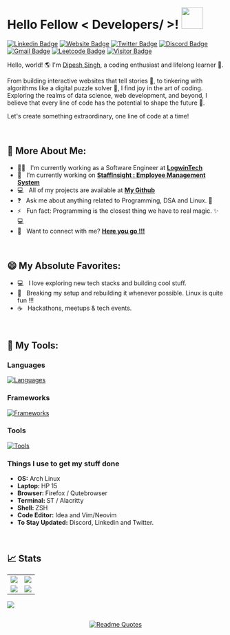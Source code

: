 <h1> Hello Fellow < Developers/ >! <img src = "https://raw.githubusercontent.com/rahulbanerjee26/githubProfileReadmeGenerator/main/gifs/wave.gif" width = 50px height='50px'> </h1>


[![Linkedin Badge](https://img.shields.io/badge/-LinkedIn-0e76a8?style=flat-square&logo=Linkedin&logoColor=white)](https://www.linkedin.com/in/dipesh-singh253/)
[![Website Badge](https://img.shields.io/badge/Website-3b5998?style=flat-square&logo=google-chrome&logoColor=white)](https://dipeshsingh253.github.io/)
[![Twitter Badge](https://img.shields.io/badge/-Twitter-00acee?style=flat-square&logo=Twitter&logoColor=white)](https://twitter.com/dipeshSingh_253)
[![Discord Badge](https://img.shields.io/badge/-Discord-0088cc?style=flat-square&logo=Discord&logoColor=white&color=blueviolet)](http://discordapp.com/users/849913360144400404)
[![Gmail Badge](https://img.shields.io/badge/-Gmail-0088cc?style=flat-square&logo=Gmail&logoColor=white&color=red)](mailto:sinhdipesh@gmail.com)
[![Leetcode Badge](https://img.shields.io/badge/-Leetcode-0088cc?style=flat-square&logo=Leetcode&logoColor=white&color=brown)](https://leetcode.com/sinhdipesh/)
[![Visitor Badge](https://visitcount.itsvg.in/api?id=dipeshsingh253&label=Profile%20Views&pretty=false)](https://visitcount.itsvg.in)
<br>

Hello, world! 🌎 I'm [Dipesh Singh](https://github.com/dipeshsingh253/), a coding enthusiast and lifelong learner 🚀.

From building interactive websites that tell stories 📖, to tinkering with algorithms like a digital puzzle solver 🧩, I find joy in the art of coding. Exploring the realms of data science, web development, and beyond, I believe that every line of code has the potential to shape the future 🌟.

Let's create something extraordinary, one line of code at a time!

<br>

## 💫 More About Me:

 - 👨‍💼 &nbsp; I'm currently working as a Software Engineer at **<a href="https://logwintech.com/" target="_blank">LogwinTech</a>**
 - 🔭 &nbsp; I’m currently working on **<a href="https://github.com/dipeshsingh253/StaffInsight-Employee-Management-System" target="_blank">StaffInsight : Employee Management System</a>**
 - 💻 &nbsp; All of my projects are available at **<a href="https://github.com/dipeshsingh253/" target="_blank">My Github</a>**
 - ❓ &nbsp; Ask me about anything related to Programming, DSA and Linux. 🐧
 - ⚡ &nbsp; Fun fact: Programming is the closest thing we have to real magic. ✨💻
 - 📧 &nbsp; Want to connect with me? **<a href="https://dipeshsingh253.github.io/#contact" target="_blank">Here you go !!!</a>**

<br>

## 😄 My Absolute Favorites:

- 💻 &nbsp; I love exploring new tech stacks and building cool stuff.
- 🐧 &nbsp; Breaking my setup and rebuilding it whenever possible. Linux is quite fun !!!
- ☕ &nbsp; Hackathons, meetups & tech events.

<br>

## 🔨 My Tools:

### Languages

[![Languages](https://skillicons.dev/icons?i=js,html,css,java,bash,typescript&perline=6)](https://skillicons.dev)


### Frameworks

[![Frameworks](https://skillicons.dev/icons?i=hibernate,nodejs,spring,tailwind,react,angular&perline=6)](https://skillicons.dev)

### Tools 

[![Tools](https://skillicons.dev/icons?i=git,idea,kafka,linux,maven,mongodb,mysql,neovim,netlify,postman,vim,vscode&perline=6)](https://skillicons.dev)

<!-- <details> -->
   <h3>Things I use to get my stuff done</h3>
  	<ul>
   	    <li><b>OS:</b> Arch Linux</li>
 	    <li><b>Laptop: </b> HP 15</li>
   	    <li><b>Browser: </b> Firefox / Qutebrowser</li>
 	    <li><b>Terminal: </b> ST / Alacritty </li>
	    <li><b>Shell: </b> ZSH </li>
 	    <li><b>Code Editor:</b> Idea and Vim/Neovim</li>
 	    <li><b>To Stay Updated:</b> Discord, Linkedin and Twitter.</li>
	</ul>
<!-- </details> -->

<br>

## 📈 Stats

<be>

<table>
  <tr>
    <td><img src="https://leetcode-stats.vercel.app/api?username=sinhdipesh&theme=Dark" /></td>
    <td><img src="https://leetcard.jacoblin.cool/sinhdipesh"/></td>
  </tr>
  <tr>
    <td><img src="https://github-readme-stats.vercel.app/api?username=dipeshsingh253&theme=gotham&count_private=true" /></td>
    <td><img src="https://github-readme-streak-stats.herokuapp.com/?user=dipeshsingh253&theme=gotham&hide_border=false" /></td>  
  </tr>
</table>

 <img src="https://github-readme-activity-graph.vercel.app/graph?username=dipeshsingh253&theme=gotham&hide_border=false" />
<!--
 ![](./profile-3d-contrib/profile-night-green.svg)
-->


##

<div align="center">
 
 [![Readme Quotes](https://quotes-github-readme.vercel.app/api?type=horizontal&theme=dark)](https://github.com/dipeshsingh253/)
 
</div>



<!--
## अद्यतनकल्पना श्वः यथार्थः एव

"अद्यतनकल्पना श्वः यथार्थः एव" translates to "Today's imagination is tomorrow's reality" in Sanskrit. Embrace your visions and turn them into the truth of tomorrow.

-->
